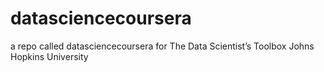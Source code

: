 # datasciencecoursera
a repo called datasciencecoursera for The Data Scientist’s Toolbox Johns Hopkins University
